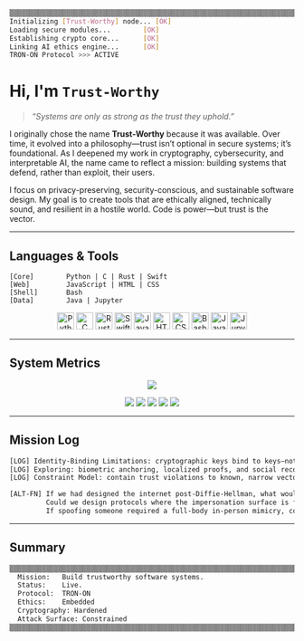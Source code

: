 ```bash
▒▒▒▒▒▒▒▒▒▒▒▒▒▒▒▒▒▒▒▒▒▒▒▒▒▒▒▒▒▒▒▒▒▒▒▒▒▒▒▒▒▒▒▒▒▒▒▒▒▒▒▒▒▒▒▒▒▒▒▒▒▒▒▒▒▒▒▒▒▒▒▒▒▒▒▒
Initializing [Trust-Worthy] node... [OK]
Loading secure modules...        [OK]
Establishing crypto core...      [OK]
Linking AI ethics engine...      [OK]
TRON-ON Protocol >>> ACTIVE
````

# Hi, I'm `Trust-Worthy`

> *“Systems are only as strong as the trust they uphold.”*

I originally chose the name **Trust-Worthy** because it was available. Over time, it evolved into a philosophy—trust isn’t optional in secure systems; it’s foundational. As I deepened my work in cryptography, cybersecurity, and interpretable AI, the name came to reflect a mission: building systems that defend, rather than exploit, their users.

I focus on privacy-preserving, security-conscious, and sustainable software design. My goal is to create tools that are ethically aligned, technically sound, and resilient in a hostile world. Code is power—but trust is the vector.

---

## Languages & Tools

```text
[Core]        Python | C | Rust | Swift
[Web]         JavaScript | HTML | CSS
[Shell]       Bash
[Data]        Java | Jupyter
```

<p align="center">
  <img title="Python" alt="Python" width="30px" src="https://cdn.jsdelivr.net/gh/devicons/devicon/icons/python/python-original.svg"/>
  <img title="C" alt="C" width="30px" src="https://cdn.jsdelivr.net/gh/devicons/devicon/icons/c/c-original.svg"/>
  <img title="Rust" alt="Rust" width="30px" src="https://cdn.jsdelivr.net/gh/devicons/devicon/icons/rust/rust-plain.svg"/>
  <img title="Swift" alt="Swift" width="30px" src="https://cdn.jsdelivr.net/gh/devicons/devicon/icons/swift/swift-original.svg"/>
  <img title="JavaScript" alt="JavaScript" width="30px" src="https://cdn.jsdelivr.net/gh/devicons/devicon/icons/javascript/javascript-original.svg"/>
  <img title="HTML" alt="HTML" width="30px" src="https://cdn.jsdelivr.net/gh/devicons/devicon/icons/html5/html5-original.svg"/>
  <img title="CSS" alt="CSS" width="30px" src="https://cdn.jsdelivr.net/gh/devicons/devicon/icons/css3/css3-original.svg"/>
  <img title="Bash" alt="Bash" width="30px" src="https://cdn.jsdelivr.net/gh/devicons/devicon/icons/bash/bash-original.svg"/>
  <img title="Java" alt="Java" width="30px" src="https://cdn.jsdelivr.net/gh/devicons/devicon/icons/java/java-original.svg"/>
  <img title="Jupyter" alt="Jupyter" width="30px" src="https://cdn.jsdelivr.net/gh/devicons/devicon/icons/jupyter/jupyter-original.svg"/>
</p>

---

## System Metrics

<p align="center">
  <img src="https://github-readme-streak-stats.herokuapp.com?user=Trust-Worthy&theme=gotham&hide_border=true&border_radius=4&mode=weekly&card_width=480" />
</p>
<p align="center">
  <img src="https://github-profile-summary-cards.vercel.app/api/cards/profile-details?username=Trust-Worthy&theme=tokyonight" />
  <img src="https://github-profile-summary-cards.vercel.app/api/cards/repos-per-language?username=Trust-Worthy&theme=tokyonight" />
  <img src="https://github-profile-summary-cards.vercel.app/api/cards/most-commit-language?username=Trust-Worthy&theme=tokyonight" />
  <img src="https://github-profile-summary-cards.vercel.app/api/cards/stats?username=Trust-Worthy&theme=tokyonight" />
  <img src="https://github-profile-summary-cards.vercel.app/api/cards/productive-time?username=Trust-Worthy&theme=tokyonight&utcOffset=8" />
</p>

---

## Mission Log

```bash
[LOG] Identity-Binding Limitations: cryptographic keys bind to keys—not people.
[LOG] Exploring: biometric anchoring, localized proofs, and social recovery systems.
[LOG] Constraint Model: contain trust violations to known, narrow vectors.

[ALT-FN] If we had designed the internet post-Diffie-Hellman, what would trust look like?
         Could we design protocols where the impersonation surface is finite?
         If spoofing someone required a full-body in-person mimicry, could we define trust by cost?

```

---

## Summary

```bash
▒▒▒▒▒▒▒▒▒▒▒▒▒▒▒▒▒▒▒▒▒▒▒▒▒▒▒▒▒▒▒▒▒▒▒▒▒▒▒▒▒▒▒▒▒▒▒▒▒▒▒▒▒▒▒▒▒▒▒▒▒▒▒▒▒▒▒▒▒▒▒▒▒▒▒▒
  Mission:   Build trustworthy software systems.
  Status:    Live.
  Protocol:  TRON-ON
  Ethics:    Embedded
  Cryptography: Hardened
  Attack Surface: Constrained
▒▒▒▒▒▒▒▒▒▒▒▒▒▒▒▒▒▒▒▒▒▒▒▒▒▒▒▒▒▒▒▒▒▒▒▒▒▒▒▒▒▒▒▒▒▒▒▒▒▒▒▒▒▒▒▒▒▒▒▒▒▒▒▒▒▒▒▒▒▒▒▒▒▒▒▒
```
